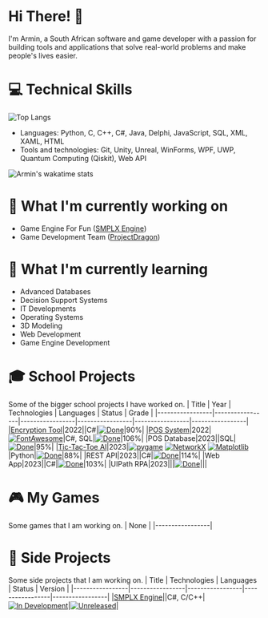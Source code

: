 # Hi There! 👋

I'm Armin, a South African software and game developer with a passion for building tools and applications that solve real-world problems and make people's lives easier.

# 💻 Technical Skills
![Top Langs](https://github-readme-stats.vercel.app/api/top-langs/?username=ArminPretorius&hide=shaderlab,HLSL,TSQL,Mathematica&theme=dark&layout=compact)
- Languages: Python, C, C++, C#, Java, Delphi, JavaScript, SQL, XML, XAML, HTML
- Tools and technologies: Git, Unity, Unreal, WinForms, WPF, UWP, Quantum Computing (Qiskit), Web API

![Armin's wakatime stats](https://github-readme-stats.vercel.app/api/wakatime?username=ArminPretorius&theme=dark&hide=Ezhil&layout=compact)

# 💼 What I'm currently working on
- Game Engine For Fun ([SMPLX Engine](https://github.com/ArminPretorius/SMPLX-Engine))
- Game Development Team ([ProjectDragon](https://github.com/ProjectDragon))

# 🌱 What I'm currently learning

- Advanced Databases
- Decision Support Systems
- IT Developments
- Operating Systems
- 3D Modeling
- Web Development
- Game Engine Development

# 🎓 School Projects
Some of the bigger school projects I have worked on.
|      Title      | Year |  Technologies  |  Languages  |  Status  |  Grade  |
|-----------------|-----------------|-----------------|-----------------|-----------------|-----------------|
|[Encryption Tool](https://github.com/ArminPretorius/EncryptionTool)|2022||C#|[![Done](https://img.shields.io/badge/-Done-green?style=flat-square&logoColor=white&link=https://github.com/ArminPretorius/EncryptionTool)](https://github.com/ArminPretorius/EncryptionTool)|90%|
|[POS System](https://github.com/ArminPretorius/POS-System)|2022|[![FontAwesome](https://img.shields.io/badge/-FontAwesome-4B8BBE?style=flat-square&logo=fontawesome&logoColor=528DD7&labelColor=white&color=222324&link=https://fontawesome.com/)](https://fontawesome.com/)|C#, SQL|[![Done](https://img.shields.io/badge/-Done-green?style=flat-square&logoColor=white&link=https://github.com/ArminPretorius/POS-System)](https://github.com/ArminPretorius/POS-System)|106%|
|POS Database|2023||SQL|[![Done](https://img.shields.io/badge/-Done-green?style=flat-square&logoColor=white&link=https://github.com/ArminPretorius/Tic-Tac-Toe-AI/)](https://github.com/ArminPretorius/Tic-Tac-Toe-AI/)|95%|
|[Tic-Tac-Toe AI](https://github.com/ArminPretorius/Tic-Tac-Toe-AI/)|2023|[![pygame](https://img.shields.io/badge/-pygame-4B8BBE?style=flat-square&logo=python&logoColor=white&labelColor=4B8BBE&color=222324&link=https://www.pygame.org/news)](https://www.pygame.org/news) [![NetworkX](https://img.shields.io/badge/-NetworkX-4B8BBE?style=flat-square&logo=python&logoColor=white&labelColor=4B8BBE&color=222324&link=https://networkx.org)](https://networkx.org) [![Matplotlib](https://img.shields.io/badge/-Matplotlib-4B8BBE?style=flat-square&logo=python&logoColor=white&labelColor=4B8BBE&color=222324&link=https://matplotlib.org)](https://matplotlib.org)|Python|[![Done](https://img.shields.io/badge/-Done-green?style=flat-square&logoColor=white&link=https://github.com/ArminPretorius/Tic-Tac-Toe-AI/)](https://github.com/ArminPretorius/Tic-Tac-Toe-AI/)|88%|
|REST API|2023||C#|[![Done](https://img.shields.io/badge/-Done-green?style=flat-square&logoColor=white&link=https://github.com/ArminPretorius/)](https://github.com/ArminPretorius/)|114%|
|Web App|2023||C#|[![Done](https://img.shields.io/badge/-Done-green?style=flat-square&logoColor=white&link=https://github.com/ArminPretorius/)](https://github.com/ArminPretorius/)|103%|
|UIPath RPA|2023|||[![Done](https://img.shields.io/badge/-Done-green?style=flat-square&logoColor=white&link=https://github.com/ArminPretorius/)](https://github.com/ArminPretorius/)|||
# 🎮 My Games
Some games that I am working on.
|  None  |
|-----------------|

# 🚀 Side Projects
Some side projects that I am working on.
|      Title      |  Technologies  |  Languages  |  Status  |  Version  |
|-----------------|-----------------|-----------------|-----------------|-----------------|
|[SMPLX Engine](https://github.com/ArminPretorius/SMPLX-Engine)||C#, C/C++|[![In Development](https://img.shields.io/badge/-In%20Development-yellow?style=flat-square&logoColor=white&link=https://github.com/ArminPretorius/SMPLX-Engine)](https://github.com/ArminPretorius/SMPLX-Engine)|[![Unreleased](https://img.shields.io/badge/Version-Unreleased-0077b6?style=flat-square&logoColor=white&labelColor=222324)](https://github.com/ArminPretorius/SMPLX-Engine)|
